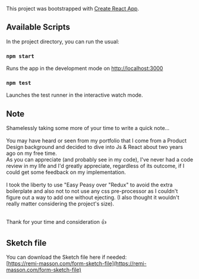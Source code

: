 This project was bootstrapped with [Create React App](https://github.com/facebook/create-react-app).

## Available Scripts

In the project directory, you can run the usual:

### `npm start`

Runs the app in the development mode on [http://localhost:3000](http://localhost:3000)

### `npm test`

Launches the test runner in the interactive watch mode.<br />


## Note

Shamelessly taking some more of your time to write a quick note... <br /><br /> 
You may have heard or seen from my portfolio that I come from a Product Design background and decided to dive into Js & React about two years ago on my free time. <br/>
As you can appreciate (and probably see in my code), I've never had a code review in my life and I'd greatly appreciate, regardless of its outcome, if I could get some feedback on my implementation.<br /><br />
I took the liberty to use "Easy Peasy over "Redux" to avoid the extra boilerplate and also not to not use any css pre-processor as I couldn't figure out a way to add one without ejecting. (I also thought it wouldn't really matter considering the project's size).</br></br>

Thank for your time and consideration 👍


## Sketch file

You can download the Sketch file here if needed: <br />
[https://remi-masson.com/form-sketch-file](https://remi-masson.com/form-sketch-file)